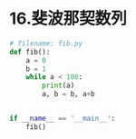 # 16.斐波那契数列

```python
# filename: fib.py
def fib():
    a = 0
    b = 1
    while a < 100:
        print(a)
        a, b = b, a+b


if __name__ == '__main__':
    fib()
```
